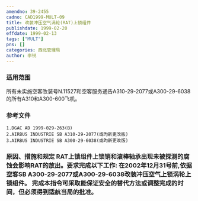 ```yaml
---
amendno: 39-2455  
cadno: CAD1999-MULT-09  
title: 改装冲压空气涡轮(RAT)上锁组件  
publishdate: 1999-02-20  
effdate: 1999-02-13  
tags: ["MULT"]  
pns: []  
categories: 西北管理局  
author: 李锐  
---
```

  
### 适用范围  
所有未实施空客改装号N.11527和空客服务通告A310-29-2077或A300-29-6038的所有A310和A300-600飞机。  
  
<!--more-->  
### 参考文件  
    1.DGAC AD 1999-029-263(B)  
    2.AIRBUS INDUSTRIE SB A310-29-2077(或昀新更改版)  
    3.AIRBUS INDUSTRIE SB A300-29-6038(或昀新更改版)  
  
### 原因、措施和规定 RAT上锁组件上锁销和滚棒轴承出现未被探测的腐蚀会影响RAT的放出。要求完成以下工作:     在2002年12月31号前,依据空客SB A300-29-2077或A300-29-6038改装冲压空气上锁涡轮上锁组件。     完成本指令可采取能保证安全的替代方法或调整完成的时间，但必须得到适航当局的批准。  
